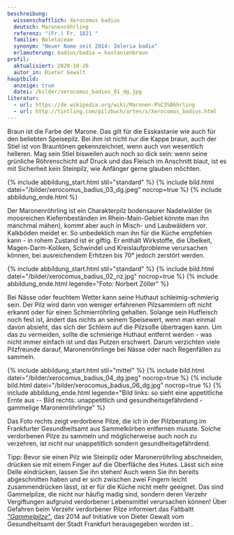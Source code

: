 ```yaml
---
beschreibung:
  wissenschaftlich: Xerocomus badius
  deutsch: Maronenröhrling
  referenz: "(Fr.) Fr. 1821 "
  familie: Boletaceae
  synonym: "Neuer Name seit 2014: Imleria badia"
  erlaeuterung: badius/badia = kastanienbraun
profil:
  aktualisiert: 2020-10-26
  autor_in: Dieter Gewalt
hauptbild:
  anzeige: true
  datei: /bilder/xerocomus_badius_01_dg.jpg
literatur:
  - url: https://de.wikipedia.org/wiki/Maronen-R%C3%B6hrling
  - url: http://tintling.com/pilzbuch/arten/x/Xerocomus_badius.html
---
```

Braun ist die Farbe der Marone. Das gilt für die Esskastanie wie auch für den beliebten Speisepilz. Bei ihm ist nicht nur die Kappe braun, auch der Stiel ist von Brauntönen gekennzeichnet, wenn auch von wesentlich helleren. Mag sein Stiel bisweilen auch noch so dick sein: wenn seine grünliche Röhrenschicht auf Druck und das Fleisch im Anschnitt blaut, ist es mit Sicherheit kein Steinpilz, wie Anfänger gerne glauben möchten.

{% include abbildung_start.html stil="standard" %}
{% include bild.html datei="/bilder/xerocomus_badius_03_dg.jpeg" nocrop=true %}
{% include abbildung_ende.html %}

Der Maronenröhrling ist ein Charakterpilz bodensaurer Nadelwälder (in moosreichen Kiefernbeständen im Rhein-Main-Gebiet könnte man ihn manchmal mähen), kommt aber auch in Misch- und Laubwäldern vor. Kalkböden meidet er. So unbedeklich man ihn für die Küche empfehlen kann - in rohem Zustand ist er giftig. Er enthält Wirkstoffe, die Übelkeit, Magen-Darm-Koliken, Schwindel und Kreislaufprobleme verursachen können, bei ausreichendem Erhitzen bis 70° jedoch zerstört werden.

{% include abbildung_start.html stil="standard" %}
{% include bild.html datei="/bilder/xerocomus_badius_02_nz.jpg" nocrop=true %}
{% include abbildung_ende.html legende="Foto: Norbert Zöller" %}

Bei Nässe oder feuchtem Wetter kann seine Huthaut schleimig-schmierig sein. Der Pilz wird dann von weniger erfahrenen Pilzsammlern oft nicht erkannt oder für einen Schmierröhrling gehalten. Solange sein Hutfleisch noch fest ist, ändert das nichts an seinem Speisewert, wenn man einmal davon absieht, das sich der Schleim auf die Pilzsoße übertragen kann. Um das zu vermeiden, sollte die schmierige Huthaut entfernt werden - was nicht immer einfach ist und das Putzen erschwert. Darum verzichten viele Pilzfreunde darauf, Maronenröhrlinge bei Nässe oder nach Regenfällen zu sammeln.

{% include abbildung_start.html stil="mittel" %}
{% include bild.html datei="/bilder/xerocomus_badius_04_dg.jpeg" nocrop=true %}
{% include bild.html datei="/bilder/xerocomus_badius_06_dg.jpg" nocrop=true %}
{% include abbildung_ende.html legende="Bild links: so sieht eine appetitliche Ernte aus -- Bild rechts: unappetitlich und gesundheitsgefährdend - gammelige Maronenröhrlinge" %}

Das Foto rechts zeigt verdorbene Pilze, die ich in der Pilzberatung im Frankfurter Gesundheitsamt aus Sammelkörben entfernen musste. Solche verdorbenen Pilze zu sammeln und möglicherweise auch noch zu verzehren, ist nicht nur unappetitlich sondern gesundheitsgefährdend. 

Tipp: Bevor sie einen Pilz wie Steinpilz oder Maronenröhrling abschneiden, drücken sie mit einem Finger auf die Oberfläche des Hutes. Lässt sich eine Delle eindrücken, lassen Sie ihn stehen! Auch wenn Sie ihn bereits abgeschnitten haben und er sich zwischen zwei Fingern leicht zusammendrücken lässt, ist er für die Küche nicht mehr geeignet. Das sind Gammelpilze, die nicht nur häufig madig sind, sondern deren Verzehr Vergiftungen aufgrund verdorbener Lebensmittel verursachen können! Über Gefahren beim Verzehr verdorbener Pilze informiert das Faltbaltt *["Gammelpilze"](/artikel/gammelpilze.html)*, das 2014 auf Initiative von Dieter Gewalt vom Gesundheitsamt der Stadt Frankfurt herausgegeben worden ist .